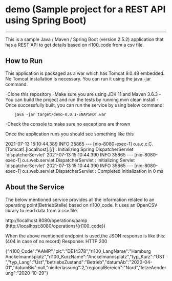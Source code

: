# demo (Sample project for a REST API using Spring Boot)
--------------------------------------------------------------------------------------------------------------------------------------------------------------------

This is a sample Java / Maven / Spring Boot (version 2.5.2) application that has a REST API to get details based on rl100_code from a csv file.

How to Run
--------------------------------------------------------------------------------------------------------------------------------------------------------------------
This application is packaged as a war which has Tomcat 9.0.48 embedded. No Tomcat installation is necessary. You  can run it using the java -jar command.

-Clone this repository
-Make sure you are using JDK 11 and Maven 3.6.3
-You can build the project and run the tests by running mvn clean install
-Once successfully built, you can run the service by using below command:

        java -jar target/demo-0.0.1-SNAPSHOT.war
  
-Check the console to make sure no exceptions are thrown

Once the application runs you should see something like this

2021-07-13 15:10:44.389  INFO 35865 --- [nio-8080-exec-1] o.a.c.c.C.[Tomcat].[localhost].[/]       : Initializing Spring DispatcherServlet 'dispatcherServlet'
2021-07-13 15:10:44.390  INFO 35865 --- [nio-8080-exec-1] o.s.web.servlet.DispatcherServlet        : Initializing Servlet 'dispatcherServlet'
2021-07-13 15:10:44.390  INFO 35865 --- [nio-8080-exec-1] o.s.web.servlet.DispatcherServlet        : Completed initialization in 0 ms

About the Service
------------------------------------------------------------------------------------------------------------------------------------------------------------------
The below mentioned service provides all the information related to an operating point(BetriebStelle) based on rl100_code. It uses an OpenCSV library to read data from a csv file.

http://localhost:8080/operations/aamp (http://localhost:8080/operations/{rl100_code})

When the above mentioned endpoint is used,the JSON response is like this: (404 in case of no record)
Response: HTTP 200

{"rl100_Code":"AAMP","plc":"DE14378","rl100_LangName":"Hamburg Anckelmannsplatz","rl100_KurzName":"Anckelmannsplatz","typ_Kurz":"ÜST","typ_Lang":"Üst","betriebsZustand":"Betrieb","datumAb":"2020-04-01","datumBis":null,"niederlassung":2,"regionalBereich":"Nord","letzeAenderung":"2020-10-29"}


